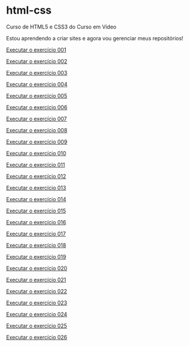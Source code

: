# html-css
 
Curso de HTML5  e CSS3 do Curso em Vídeo

Estou aprendendo a criar sites e agora vou gerenciar meus repositórios!

<a href="https://shaadnovaes.github.io/html-css/exercicios/ex001/index.html">Executar o exercício 001</a>

<a href="https://shaadnovaes.github.io/html-css/exercicios/ex002/index.html">Executar o exercício 002</a>

<a href="https://shaadnovaes.github.io/html-css/exercicios/ex003/index.html">Executar o exercício 003</a>

<a href="https://shaadnovaes.github.io/html-css/exercicios/ex004/index.html">Executar o exercício 004</a>

<a href="https://shaadnovaes.github.io/html-css/exercicios/ex005/index.html">Executar o exercício 005</a>

<a href="https://shaadnovaes.github.io/html-css/exercicios/ex006/index.html">Executar o exercício 006</a>

<a href="https://shaadnovaes.github.io/html-css/exercicios/ex007/index.html">Executar o exercício 007</a>

<a href="https://shaadnovaes.github.io/html-css/exercicios/ex008/index.html">Executar o exercício 008</a>

<a href="https://shaadnovaes.github.io/html-css/exercicios/ex009/index.html">Executar o exercício 009</a>

<a href="https://shaadnovaes.github.io/html-css/exercicios/ex010/index.html">Executar o exercício 010</a>

<a href="https://shaadnovaes.github.io/html-css/exercicios/ex011/index.html">Executar o exercício 011</a>

<a href="https://shaadnovaes.github.io/html-css/exercicios/ex012/index.html">Executar o exercício 012</a>

<a href="https://shaadnovaes.github.io/html-css/exercicios/ex013/index.html">Executar o exercício 013</a>

<a href="https://shaadnovaes.github.io/html-css/exercicios/ex014/index.html">Executar o exercício 014</a>

<a href="https://shaadnovaes.github.io/html-css/exercicios/ex015/index.html">Executar o exercício 015</a>

<a href="https://shaadnovaes.github.io/html-css/exercicios/ex016/index.html">Executar o exercício 016</a>

<a href="https://shaadnovaes.github.io/html-css/exercicios/ex017/index.html">Executar o exercício 017</a>

<a href="https://shaadnovaes.github.io/html-css/exercicios/ex018/index.html">Executar o exercício 018</a>

<a href="https://shaadnovaes.github.io/html-css/exercicios/ex019/index.html">Executar o exercício 019</a>

<a href="https://shaadnovaes.github.io/html-css/exercicios/ex020/index.html">Executar o exercício 020</a>

<a href="https://shaadnovaes.github.io/html-css/exercicios/ex021/index.html">Executar o exercício 021</a>

<a href="https://shaadnovaes.github.io/html-css/exercicios/ex022/index.html">Executar o exercício 022</a>

<a href="https://shaadnovaes.github.io/html-css/exercicios/ex023/index.html">Executar o exercício 023</a>

<a href="https://shaadnovaes.github.io/html-css/exercicios/ex024/index.html">Executar o exercício 024</a>

<a href="https://shaadnovaes.github.io/html-css/exercicios/ex025/index.html">Executar o exercício 025</a>

<a href="https://shaadnovaes.github.io/html-css/exercicios/ex026/index.html">Executar o exercício 026</a>

